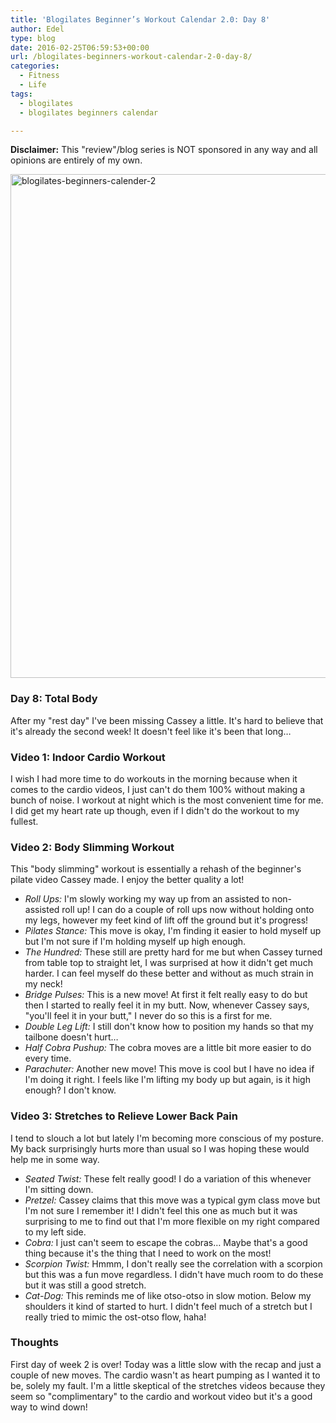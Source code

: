 ```yaml
---
title: 'Blogilates Beginner’s Workout Calendar 2.0: Day 8'
author: Edel
type: blog
date: 2016-02-25T06:59:53+00:00
url: /blogilates-beginners-workout-calendar-2-0-day-8/
categories:
  - Fitness
  - Life
tags:
  - blogilates
  - blogilates beginners calendar

---
```

**Disclaimer:** This "review"/blog series is NOT sponsored in any way and all opinions are entirely of my own.

<a href="http://scattered.me/wp-content/uploads/2016/02/blogilates-beginners-calender-2.png" rel="attachment wp-att-11076"><img src="http://scattered.me/wp-content/uploads/2016/02/blogilates-beginners-calender-2-1024x806.png" alt="blogilates-beginners-calender-2" width="1024" height="806" class="alignnone size-large wp-image-11076" srcset="http://erzadel.net/blog/wp-content/uploads/2016/02/blogilates-beginners-calender-2-1024x806.png 1024w, http://erzadel.net/blog/wp-content/uploads/2016/02/blogilates-beginners-calender-2-300x236.png 300w, http://erzadel.net/blog/wp-content/uploads/2016/02/blogilates-beginners-calender-2-768x604.png 768w" sizes="(max-width: 1024px) 100vw, 1024px" /></a>

### Day 8: Total Body

After my "rest day" I've been missing Cassey a little. It's hard to believe that it's already the second week! It doesn't feel like it's been that long&#8230;

### Video 1: Indoor Cardio Workout

I wish I had more time to do workouts in the morning because when it comes to the cardio videos, I just can't do them 100% without making a bunch of noise. I workout at night which is the most convenient time for me. I did get my heart rate up though, even if I didn't do the workout to my fullest.

<div class="flex-video">
</div>

### Video 2: Body Slimming Workout

This "body slimming" workout is essentially a rehash of the beginner's pilate video Cassey made. I enjoy the better quality a lot!

<div class="flex-video">
</div>

  * _Roll Ups:_ I'm slowly working my way up from an assisted to non-assisted roll up! I can do a couple of roll ups now without holding onto my legs, however my feet kind of lift off the ground but it's progress!
  * _Pilates Stance:_ This move is okay, I'm finding it easier to hold myself up but I'm not sure if I'm holding myself up high enough.
  * _The Hundred:_ These still are pretty hard for me but when Cassey turned from table top to straight let, I was surprised at how it didn't get much harder. I can feel myself do these better and without as much strain in my neck!
  * _Bridge Pulses:_ This is a new move! At first it felt really easy to do but then I started to really feel it in my butt. Now, whenever Cassey says, "you'll feel it in your butt," I never do so this is a first for me.
  * _Double Leg Lift:_ I still don't know how to position my hands so that my tailbone doesn't hurt&#8230;
  * _Half Cobra Pushup:_ The cobra moves are a little bit more easier to do every time.
  * _Parachuter:_ Another new move! This move is cool but I have no idea if I'm doing it right. I feels like I'm lifting my body up but again, is it high enough? I don't know.

### Video 3: Stretches to Relieve Lower Back Pain

I tend to slouch a lot but lately I'm becoming more conscious of my posture. My back surprisingly hurts more than usual so I was hoping these would help me in some way.

<div class="flex-video">
</div>

  * _Seated Twist:_ These felt really good! I do a variation of this whenever I'm sitting down.
  * _Pretzel:_ Cassey claims that this move was a typical gym class move but I'm not sure I remember it! I didn't feel this one as much but it was surprising to me to find out that I'm more flexible on my right compared to my left side.
  * _Cobra:_ I just can't seem to escape the cobras&#8230; Maybe that's a good thing because it's the thing that I need to work on the most!
  * _Scorpion Twist:_ Hmmm, I don't really see the correlation with a scorpion but this was a fun move regardless. I didn't have much room to do these but it was still a good stretch.
  * _Cat-Dog:_ This reminds me of like otso-otso in slow motion. Below my shoulders it kind of started to hurt. I didn't feel much of a stretch but I really tried to mimic the ost-otso flow, haha!

### Thoughts

First day of week 2 is over! Today was a little slow with the recap and just a couple of new moves. The cardio wasn't as heart pumping as I wanted it to be, solely my fault. I'm a little skeptical of the stretches videos because they seem so "complimentary" to the cardio and workout video but it's a good way to wind down!


